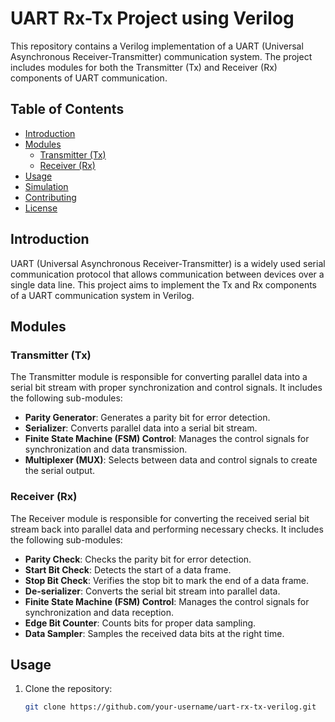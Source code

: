 # UART Rx-Tx Project using Verilog

This repository contains a Verilog implementation of a UART (Universal Asynchronous Receiver-Transmitter) communication system. The project includes modules for both the Transmitter (Tx) and Receiver (Rx) components of UART communication.

## Table of Contents

- [Introduction](#introduction)
- [Modules](#modules)
  - [Transmitter (Tx)](#transmitter-tx)
  - [Receiver (Rx)](#receiver-rx)
- [Usage](#usage)
- [Simulation](#simulation)
- [Contributing](#contributing)
- [License](#license)

## Introduction

UART (Universal Asynchronous Receiver-Transmitter) is a widely used serial communication protocol that allows communication between devices over a single data line. This project aims to implement the Tx and Rx components of a UART communication system in Verilog.

## Modules

### Transmitter (Tx)

The Transmitter module is responsible for converting parallel data into a serial bit stream with proper synchronization and control signals. It includes the following sub-modules:

- **Parity Generator**: Generates a parity bit for error detection.
- **Serializer**: Converts parallel data into a serial bit stream.
- **Finite State Machine (FSM) Control**: Manages the control signals for synchronization and data transmission.
- **Multiplexer (MUX)**: Selects between data and control signals to create the serial output.

### Receiver (Rx)

The Receiver module is responsible for converting the received serial bit stream back into parallel data and performing necessary checks. It includes the following sub-modules:

- **Parity Check**: Checks the parity bit for error detection.
- **Start Bit Check**: Detects the start of a data frame.
- **Stop Bit Check**: Verifies the stop bit to mark the end of a data frame.
- **De-serializer**: Converts the serial bit stream into parallel data.
- **Finite State Machine (FSM) Control**: Manages the control signals for synchronization and data reception.
- **Edge Bit Counter**: Counts bits for proper data sampling.
- **Data Sampler**: Samples the received data bits at the right time.

## Usage

1. Clone the repository:

   ```sh
   git clone https://github.com/your-username/uart-rx-tx-verilog.git
